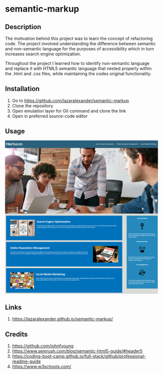 # semantic-markup

## Description

The motivation behind this project was to learn the concept of refactoring code. The project involved understanding the difference between semantic and non-semantic language for the purposes of accessibility which in turn increases search engine optimization.

Throughout the project I learned how to identify non-semantic language and replace it with HTML5 semantic language that nested properly within the .html and .css files, while maintaining the codes original functionality.

## Installation

1. Go to https://github.com/lazaralexander/semantic-markup
2. Clone the repository
3. Open emulation layer for Git command and clone the link
4. Open in preferred source-code editor

## Usage

![Screenshot of Website](https://github.com/lazaralexander/semantic-markup/blob/main/assets/images/website.png "Website")

## Links

1. https://lazaralexander.github.io/semantic-markup/

## Credits

1. https://github.com/johnfyoung
2. https://www.semrush.com/blog/semantic-html5-guide/#header5
3. https://coding-boot-camp.github.io/full-stack/github/professional-readme-guide
4. https://www.w3schools.com/